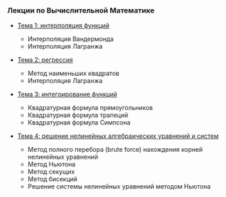 ### Лекции по Вычислительной Математике

* [ Тема 1: интерполяция функций](https://github.com/jultanch/compmath/blob/master/lecture_01.ipynb)
  * Интерполяция Вандермонда
  * Интерполяция Лагранжа
  
* [ Тема 2: регрессия](https://github.com/jultanch/compmath/blob/master/lecture_02.ipynb)
  * Метод наименьших квадратов
  * Интерполяция Лагранжа
  
* [ Тема 3: интегрирование функций](https://github.com/jultanch/compmath/blob/master/lecture_03.ipynb)
  * Квадратурная формула прямоугольников
  * Квадратурная формула трапеций
  * Квадратурная формула Симпсона
  
* [ Тема 4: решение нелинейных алгебраических уравнений и систем](https://github.com/jultanch/compmath/blob/master/lecture_04.ipynb)
  * Метод полного перебора (brute force) нахождения корней нелинейных уравнений
  * Метод Ньютона 
  * Метод секущих 
  * Метод бисекций
  * Решение системы нелинейных уравнений методом Ньютона

